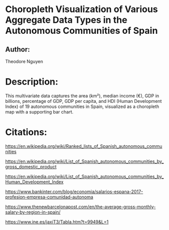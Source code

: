 # **Choropleth Visualization of Various Aggregate Data Types in the Autonomous Communities of Spain**

## Author: 

Theodore Nguyen

# Description: 

This multivariate data captures the area (km²), median income (€), GDP in billions, percentage of GDP, GDP per capita, and HDI (Human Development Index) of 19 autonomous communities in Spain, visualized as a choropleth map with a supporting bar chart.

# Citations:

https://en.wikipedia.org/wiki/Ranked_lists_of_Spanish_autonomous_communities

https://en.wikipedia.org/wiki/List_of_Spanish_autonomous_communities_by_gross_domestic_product

https://en.wikipedia.org/wiki/List_of_Spanish_autonomous_communities_by_Human_Development_Index

https://www.bankinter.com/blog/economia/salarios-espana-2017-profesion-empresa-comunidad-autonoma

https://www.thenewbarcelonapost.com/en/the-average-gross-monthly-salary-by-region-in-spain/

https://www.ine.es/jaxiT3/Tabla.htm?t=9949&L=1

